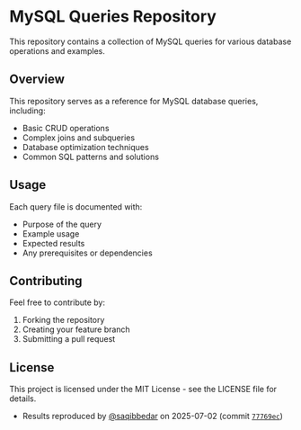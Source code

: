 # MySQL Queries Repository

This repository contains a collection of MySQL queries for various database operations and examples.

## Overview

This repository serves as a reference for MySQL database queries, including:
- Basic CRUD operations
- Complex joins and subqueries
- Database optimization techniques
- Common SQL patterns and solutions

## Usage

Each query file is documented with:
- Purpose of the query
- Example usage
- Expected results
- Any prerequisites or dependencies

## Contributing

Feel free to contribute by:
1. Forking the repository
2. Creating your feature branch
3. Submitting a pull request

## License

This project is licensed under the MIT License - see the LICENSE file for details.

+ Results reproduced by [@saqibbedar](https://github.com/saqibbedar) on 2025-07-02 (commit [`77769ec`](https://github.com/saqibbedar/MySQL-Queries/commit/77769ec3910b59f49d7d2fe2127e5764868bf53d))